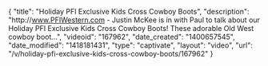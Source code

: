 {
    "title": "Holiday PFI Exclusive Kids Cross Cowboy Boots",
    "description": "http:\/\/www.PFIWestern.com - Justin McKee is in with Paul to talk about our Holiday PFI Exclusive Kids Cross Cowboy Boots! These adorable Old West cowboy boot...",
    "videoid": "167962",
    "date_created": "1400657545",
    "date_modified": "1418181431",
    "type": "captivate",
    "layout": "video",
    "url": "\/v\/holiday-pfi-exclusive-kids-cross-cowboy-boots\/167962"
}